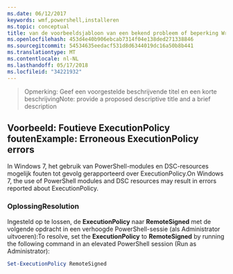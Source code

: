```yaml
---
ms.date: 06/12/2017
keywords: wmf,powershell,installeren
ms.topic: conceptual
title: van de voorbeeldsjabloon van een bekend probleem of beperking Write-up
ms.openlocfilehash: 453d4e40b906ebcab7314f04e138ded271338846
ms.sourcegitcommit: 54534635eedacf531d8d6344019dc16a50b8b441
ms.translationtype: MT
ms.contentlocale: nl-NL
ms.lasthandoff: 05/17/2018
ms.locfileid: "34221932"
---
```

><span data-ttu-id="58915-103">Opmerking: Geef een voorgestelde beschrijvende titel en een korte beschrijving</span><span class="sxs-lookup"><span data-stu-id="58915-103">Note: provide a proposed descriptive title and a brief description</span></span>

## <a name="example-erroneous-executionpolicy-errors"></a><span data-ttu-id="58915-104">Voorbeeld: Foutieve ExecutionPolicy fouten</span><span class="sxs-lookup"><span data-stu-id="58915-104">Example: Erroneous ExecutionPolicy errors</span></span> ##
<span data-ttu-id="58915-105">In Windows 7, het gebruik van PowerShell-modules en DSC-resources mogelijk fouten tot gevolg gerapporteerd over ExecutionPolicy.</span><span class="sxs-lookup"><span data-stu-id="58915-105">On Windows 7, the use of PowerShell modules and DSC resources may result in errors reported about ExecutionPolicy.</span></span>

### <a name="resolution"></a><span data-ttu-id="58915-106">Oplossing</span><span class="sxs-lookup"><span data-stu-id="58915-106">Resolution</span></span>

<span data-ttu-id="58915-107">Ingesteld op te lossen, de **ExecutionPolicy** naar **RemoteSigned** met de volgende opdracht in een verhoogde PowerShell-sessie (als Administrator uitvoeren):</span><span class="sxs-lookup"><span data-stu-id="58915-107">To resolve, set the **ExecutionPolicy** to **RemoteSigned** by running the following command in an elevated PowerShell session (Run as Administrator):</span></span>

```powershell
Set-ExecutionPolicy RemoteSigned
```
